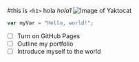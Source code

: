 #this is `<h1>` hola
_hola1_
![Image of Yaktocat](https://th.bing.com/th/id/OIP.H60z3_SUqPz6wYjv6_3DhQHaNy?rs=1&pid=ImgDetMain)

``` javascript
var myVar = "Hello, world!";
```
- [ ] Turn on GitHub Pages
- [ ] Outline my portfolio
- [ ] Introduce myself to the world
